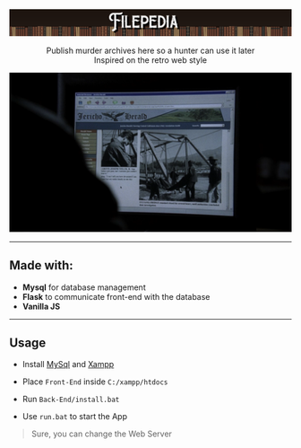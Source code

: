 <img src="https://github.com/alaanvv/Image-Database/blob/main/Filepedia/banner.png?raw=true">

<p align='center'>
Publish murder archives here so a hunter can use it later <br>
Inspired on the retro web style
</p>

<img src="https://github.com/alaanvv/Image-Database/blob/main/Filepedia/supernatural-archive.png?raw=true">

---

## Made with:  
- **Mysql** for database management  
- **Flask** to communicate front-end with the database  
- **Vanilla JS**

---

## Usage
- Install [MySql](https://dev.mysql.com/downloads/installer/) and [Xampp](https://www.apachefriends.org/download.html)
- Place `Front-End` inside `C:/xampp/htdocs`
- Run `Back-End/install.bat`

- Use `run.bat` to start the App

> Sure, you can change the Web Server
